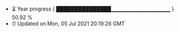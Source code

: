 - ⏳ Year progress { ███████████████▁▁▁▁▁▁▁▁▁▁▁▁▁▁▁ } 50.92 %
- ⏰ Updated on Mon, 05 Jul 2021 20:19:26 GMT

